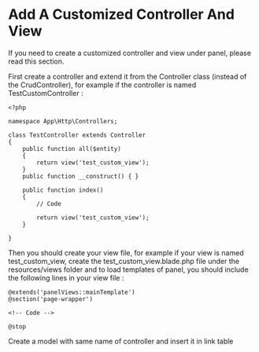 # Add A Customized Controller And View

If you need to create a customized controller and view under panel, please read this section.

First create a controller and extend it from the Controller class (instead of the CrudController), for example if the controller is named TestCustomController :

	<?php

	namespace App\Http\Controllers;

	class TestController extends Controller
	{
	    public function all($entity)
	    {
	        return view('test_custom_view');
	    }
	    public function __construct() { }
	
	    public function index()
	    {
	        // Code
	
	        return view('test_custom_view');
	    }
	
	}

Then you should create your view file, for example if your view is named test_custom_view, create the test_custom_view.blade.php file under the resources/views folder and to load templates of panel, you should include the following lines in your view file :

	@extends('panelViews::mainTemplate')
	@section('page-wrapper')

	<!-- Code -->

	@stop
	
Create a model with same name of controller and insert it in link table 
